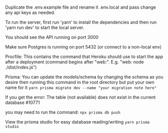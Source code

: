 Duplicate the .env.example file and rename it .env.local and pass change any api keys as needed.

To run the server, first run 'yarn' to install the dependencies and then run 'yarn run dev' to start the local server.

You should see the API running on port 3000

Make sure Postgres is running on port 5432 (or connect to a non-local env)

Procfile:
This contains the command that Heroku should use to start the app after a deployment (command begins after "web:". E.g. "web: node ./dist/index.js")

Prisma:
You can update the models/schema by changing the schema as you desire then running this command in the root directory but put your own name for it
`yarn prisma migrate dev --name "your migration note here"`

If you get the error:
The table (not available) does not exist in the current database #10771

you may need to run the command:
`npx prisma db push`

View the prisma studio for easy database reading/writing
`yarn prisma studio`
